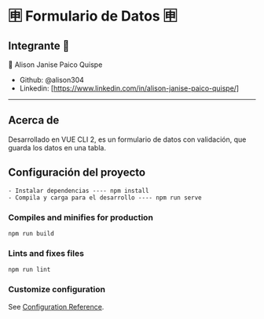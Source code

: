 # 🈸 Formulario de Datos 🈸
## Integrante 🎏

👒 Alison Janise Paico Quispe

- Github: @alison304
- Linkedin: [https://www.linkedin.com/in/alison-janise-paico-quispe/]

-----------------------
## Acerca de

Desarrollado en VUE CLI 2, es un formulario de datos con validación, que guarda los datos en una tabla.

## Configuración del proyecto
```
- Instalar dependencias ---- npm install
- Compila y carga para el desarrollo ---- npm run serve

```
### Compiles and minifies for production
```
npm run build
```

### Lints and fixes files
```
npm run lint
```

### Customize configuration
See [Configuration Reference](https://cli.vuejs.org/config/).
